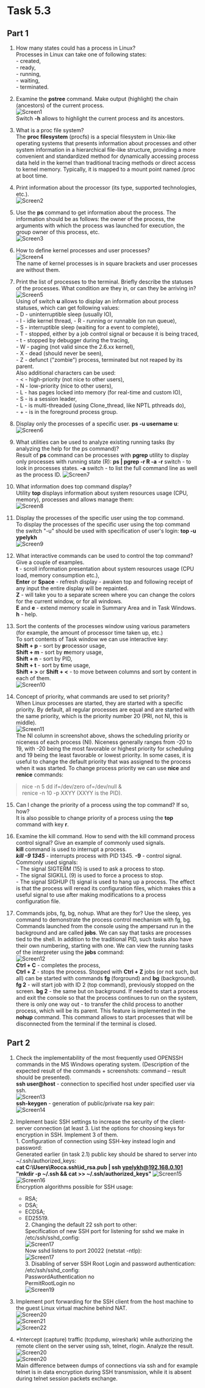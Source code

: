 # Task 5.3  

##  Part 1  
  1. How many states could has a process in Linux?  
  Processes in Linux can take one of following states:  
    - created,  
    - ready,  
    - running,  
    - waiting,  
    - terminated.  

  2. Examine the **pstree** command. Make output (highlight) the chain (ancestors) of the current process.  
  ![Screen1](./task_images/Screenshot_1.png)  
  Switch **-h** allows to highlight the current process and its ancestors.  

  3. What is a proc file system?  
  The **proc filesystem** (procfs) is a special filesystem in Unix-like operating systems that presents information about processes and other system information in a hierarchical file-like structure, providing a more convenient and standardized method for dynamically accessing process data held in the kernel than traditional tracing methods or direct access to kernel memory. Typically, it is mapped to a mount point named /proc at boot time.  

  4. Print information about the processor (its type, supported technologies, etc.).  
  ![Screen2](./task_images/Screenshot_2.png)  

  5. Use the **ps** command to get information about the process. The information should be as follows: the owner of the process, the arguments with which the process was launched for execution, the group owner of this process, etc.  
  ![Screen3](./task_images/Screenshot_3.png)  

  6. How to define kernel processes and user processes?  
  ![Screen4](./task_images/Screenshot_4.png)  
  The name of kernel processes is in square brackets and user processes are without them.  

  7. Print the list of processes to the terminal. Briefly describe the statuses of the processes. What condition are they in, or can they be arriving in?  
  ![Screen5](./task_images/Screenshot_5.png)  
  Using of switch **u** allows to display an information about process statuses, which can get following values:  
    - D - uninterruptible sleep (usually IO),  
    - I - idle kernel thread,
    - R - running or runnable (on run queue),  
    - S - interruptible sleep (waiting for a event to complete),  
    - T - stopped, either by a job control signal or because it is being traced,  
    - t - stopped by debugger during the tracing,  
    - W - paging (not valid since the 2.6.xx kernel),  
    - X - dead (should never be seen),  
    - Z - defunct ("zombie") process, terminated but not reaped by its parent.  
  Also additional characters can be used:  
    - < - high-priority (not nice to other users),  
    - N - low-priority (nice to other users),  
    - L - has pages locked into memory (for real-time and custom IO),  
    - S - is a session leader,  
    - L - is multi-threaded (using Clone_thread, like NPTL pthreads do),  
    - + - is in the foreground process group.

  8. Display only the processes of a specific user.
  **ps -u username u**:  
  ![Screen6](./task_images/Screenshot_6.png)  

  9. What utilities can be used to analyze existing running tasks (by analyzing the help for the ps command)?  
  Result of **ps** command can be processes with **pgrep** utility to display only processes with running state (R):  **ps | pgrep -r R -a**
  **-r** switch - to look in processes states.
  **-a** switch - to list the full command line as well as the process ID.
  ![Screen7](./task_images/Screenshot_7.png)  

  10. What information does top command display?  
  Utility **top** displays information about system resources usage (CPU, memory), processes and allows manage them:  
  ![Screen8](./task_images/Screenshot_8.png)  

  12. Display the processes of the specific user using the top command.  
  To display the processes of the specific user using the top command the switch "-u" should be used with specification of user's login:  **top -u ypelykh**  
  ![Screen9](./task_images/Screenshot_9.png)  

  12. What interactive commands can be used to control the top command? Give a couple of examples.  
  **t** - scroll information presentation about system resources usage (CPU load, memory consumption etc.),  
  **Enter** or **Space** - refresh display -  awaken top and following receipt of any input the entire display will be repainted.  
  **Z** - will  take you to a separate screen where you can change the colors for the current window, or for all windows.  
  **E** and **e** - extend memory scale in Summary Area and in Task Windows.  
  **h** - help.  

  13. Sort the contents of the processes window using various parameters (for example, the amount of processor time taken up, etc.)  
  To sort contents of Task window we can use interactive key:  
  **Shift + p** - sort by **p**rocessor usage,  
  **Shift + m** - sort by **m**emory usage,  
  **Shift + n** - sort by PID,  
  **Shift + t** - sort by **t**ime usage,  
  **Shift + >** or **Shift + <** - to move between columns and sort by content in each of them.  
  ![Screen10](./task_images/Screenshot_10.png)  

  14. Concept of priority, what commands are used to set priority?  
  When Linux processes are started, they are started with a specific priority. By default, all regular processes are equal and are started with the same priority, which is the priority number 20 (PRI, not NI, this is middle).  
  ![Screen11](./task_images/Screenshot_11.png)  
  The NI column in screenshot above, shows the scheduling priority or niceness of each process (NI). Niceness generally ranges from -20 to 19, with -20 being the most favorable or highest priority for scheduling and 19 being the least favorable or lowest priority. In some cases, it is useful to change the default priority that was assigned to the process when it was started. To change process priority we can use **nice** and **renice** commands:  
  > nice -n 5 dd if=/dev/zero of=/dev/null &  
  > renice -n 10 -p XXYY (XXYY is the PID).  

  15. Can I change the priority of a process using the top command? If so, how?  
  It is also possible to change priority of a process using the **top** command with key **r**.  

  16. Examine the kill command. How to send with the kill command process control signal? Give an example of commonly used signals.  
  **kill** command is used to interrupt a process.  
  _**kill -9 1345**_ - interrupts process with PID 1345. **-9** - control signal.  
  Commonly used signals:  
    - The signal SIGTERM (15) is used to ask a process to stop.  
    - The signal SIGKILL (9) is used to force a process to stop.  
    - The signal SIGHUP (1) signal is used to hang up a process. The effect is that the process will reread its configuration files, which makes this a useful signal to use after making modifications to a process configuration file.  

  17. Commands jobs, fg, bg, nohup. What are they for? Use the sleep, yes command to demonstrate the process control mechanism with fg, bg.  
  Commands launched from the console using the ampersand run in the background and are called **jobs**. We can say that tasks are processes tied to the shell. In addition to the traditional PID, such tasks also have their own numbering, starting with one. We can view the running tasks of the interpreter using the **jobs** command:  
  ![Screen12](./task_images/Screenshot_12.png)  
  **Ctrl + C** - completes the process,  
  **Ctrl + Z** - stops the process.
  Stopped with **Ctrl + Z** jobs (or not such, but all) can be started with commands **fg** (forground) and **bg** (background). **fg 2** - will start job with ID 2 (top command), previously stopped on the screen. **bg 2** - the same but on background.
  If needed to start a process and exit the console so that the process continues to run on the system, there is only one way out - to transfer the child process to another process, which will be its parent. This feature is implemented in the **nohup** command. This command allows to start processes that will be disconnected from the terminal if the terminal is closed.

## Part 2
  1. Check the implementability of the most frequently used OPENSSH commands in the MS Windows operating system. (Description of the expected result of the commands + screenshots: command – result should be presented).  
  **ssh user@host** - connection to specified host under specified user via ssh.  
  ![Screen13](./task_images/Screenshot_13.png)  
  **ssh-keygen** - generation of public/private rsa key pair:  
  ![Screen14](./task_images/Screenshot_14.png)  

  2. Implement basic SSH settings to increase the security of the client-server connection (at least 3. List the options for choosing keys for encryption in SSH. Implement 3 of them.  
    1. Configuration of connection using SSH-key instead login and password:  
    Generated earlier (in task 2.1) public key should be shared to server into ~/.ssh/authorized_keys:  
    **cat C:\Users\Rocca\.ssh\id_rsa.pub | ssh ypelykh@192.168.0.101 "mkdir -p ~/.ssh && cat >> ~/.ssh/authorized_keys"**
    ![Screen15](./task_images/Screenshot_15.png)  
    ![Screen16](./task_images/Screenshot_16.png)  
    Encryption algorithms possible for SSH usage:  
     - RSA;  
     - DSA;  
     - ECDSA;  
     - ED25519.       
    2. Changing the default 22 ssh port to other:  
    Specification of new SSH port for listening for sshd we make in /etc/ssh/sshd_config:  
    ![Screen17](./task_images/Screenshot_17.png)  
    Now sshd listens to port 20022 (netstat -ntlp):  
    ![Screen17](./task_images/Screenshot_17.png)  
    3. Disabling of server SSH Root Login and password authentication:  
    /etc/ssh/sshd_config:  
    PasswordAuthentication no  
    PermitRootLogin no  
    ![Screen19](./task_images/Screenshot_19.png)  

  3. Implement port forwarding for the SSH client from the host machine to the guest Linux virtual machine behind NAT.  
  ![Screen20](./task_images/Screenshot_20.png)  
  ![Screen21](./task_images/Screenshot_21.png)  
  ![Screen22](./task_images/Screenshot_22.png)  

  4. *Intercept (capture) traffic (tcpdump, wireshark) while authorizing the remote client on the server using ssh, telnet, rlogin. Analyze the result.  
  ![Screen20](./task_images/Screenshot_23.png)  
  ![Screen20](./task_images/Screenshot_24.png)  
  Main difference between dumps of connections via ssh and for example telnet is in data encryption during SSH transmission, while it is absent during telnet session packets exchange.
